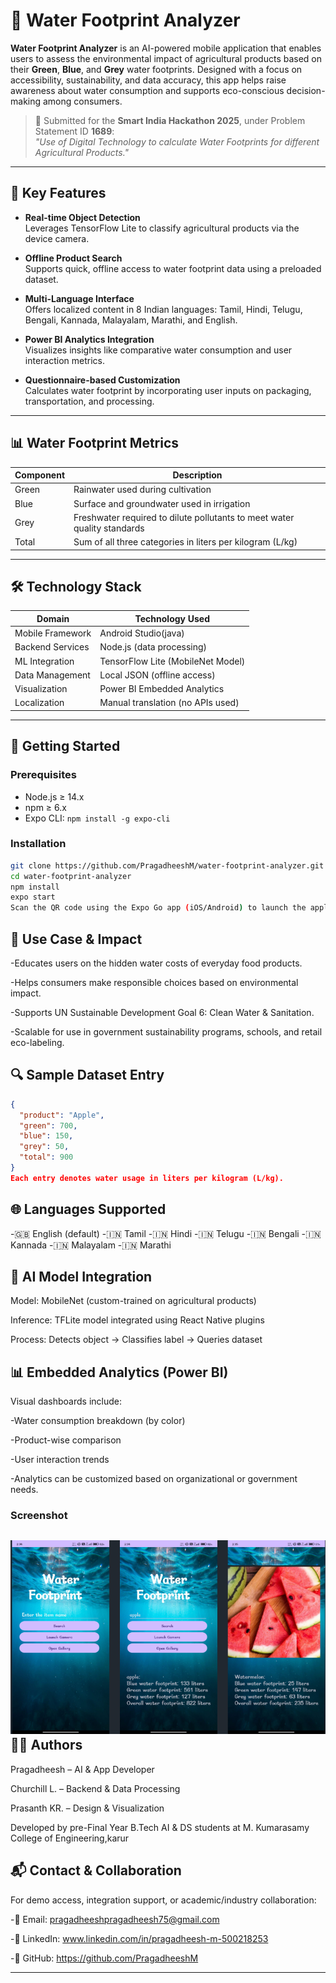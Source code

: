 # 🌿 Water Footprint Analyzer

**Water Footprint Analyzer** is an AI-powered mobile application that enables users to assess the environmental impact of agricultural products based on their **Green**, **Blue**, and **Grey** water footprints. Designed with a focus on accessibility, sustainability, and data accuracy, this app helps raise awareness about water consumption and supports eco-conscious decision-making among consumers.

> 📌 Submitted for the **Smart India Hackathon 2025**, under Problem Statement ID **1689**:  
> *"Use of Digital Technology to calculate Water Footprints for different Agricultural Products."*

---

## 📱 Key Features

- **Real-time Object Detection**  
  Leverages TensorFlow Lite to classify agricultural products via the device camera.

- **Offline Product Search**  
  Supports quick, offline access to water footprint data using a preloaded dataset.

- **Multi-Language Interface**  
  Offers localized content in 8 Indian languages: Tamil, Hindi, Telugu, Bengali, Kannada, Malayalam, Marathi, and English.

- **Power BI Analytics Integration**  
  Visualizes insights like comparative water consumption and user interaction metrics.

- **Questionnaire-based Customization**  
  Calculates water footprint by incorporating user inputs on packaging, transportation, and processing.

---

## 📊 Water Footprint Metrics

| Component| Description                                                                 |
|----------|-----------------------------------------------------------------------------|
| Green    | Rainwater used during cultivation                                           |
| Blue     | Surface and groundwater used in irrigation                                  |
| Grey     | Freshwater required to dilute pollutants to meet water quality standards    |
| Total    | Sum of all three categories in liters per kilogram (L/kg)                   |

---

## 🛠️ Technology Stack

| Domain            | Technology Used                      |
|------------------ |--------------------------------------|
| Mobile Framework  | Android Studio(java)                 |
| Backend Services  | Node.js (data processing)            |
| ML Integration    | TensorFlow Lite (MobileNet Model)    |
| Data Management   | Local JSON (offline access)          |
| Visualization     | Power BI Embedded Analytics          |
| Localization      | Manual translation (no APIs used)    |

---

## 🚀 Getting Started

### Prerequisites
- Node.js ≥ 14.x
- npm ≥ 6.x
- Expo CLI: `npm install -g expo-cli`

### Installation
``` bash
git clone https://github.com/PragadheeshM/water-footprint-analyzer.git
cd water-footprint-analyzer
npm install
expo start
Scan the QR code using the Expo Go app (iOS/Android) to launch the application
```

🎯 Use Case & Impact
---
-Educates users on the hidden water costs of everyday food products.

-Helps consumers make responsible choices based on environmental impact.

-Supports UN Sustainable Development Goal 6: Clean Water & Sanitation.

-Scalable for use in government sustainability programs, schools, and retail eco-labeling.

🔍 Sample Dataset Entry
---
```json
{
  "product": "Apple",
  "green": 700,
  "blue": 150,
  "grey": 50,
  "total": 900
}
Each entry denotes water usage in liters per kilogram (L/kg).
```

🌐 Languages Supported
---
-🇬🇧 English (default)
-🇮🇳 Tamil
-🇮🇳 Hindi
-🇮🇳 Telugu
-🇮🇳 Bengali
-🇮🇳 Kannada
-🇮🇳 Malayalam
-🇮🇳 Marathi

🧠 AI Model Integration
---
Model: MobileNet (custom-trained on agricultural products)

Inference: TFLite model integrated using React Native plugins

Process: Detects object → Classifies label → Queries dataset

📊 Embedded Analytics (Power BI)
---
Visual dashboards include:

-Water consumption breakdown (by color)

-Product-wise comparison

-User interaction trends

-Analytics can be customized based on organizational or government needs.

### Screenshot
![screenshot](./screenshot.png)
🧑‍💻 Authors
---
Pragadheesh – AI & App Developer

Churchill L. – Backend & Data Processing

Prasanth KR. – Design & Visualization

Developed by pre-Final Year B.Tech AI & DS students at M. Kumarasamy College of Engineering,karur

📬 Contact & Collaboration
---
For demo access, integration support, or academic/industry collaboration:

-📧 Email: pragadheeshpragadheesh75@gmail.com

-🔗 LinkedIn: www.linkedin.com/in/pragadheesh-m-500218253

-📁 GitHub: https://github.com/PragadheeshM

---

